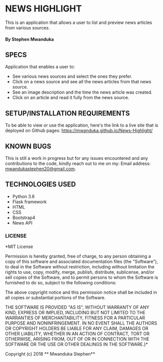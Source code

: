 # NEWS HIGHLIGHT
This is an application that allows a user to list and preview news articles from various sources.

#### By Stephen Mwanduka

## SPECS
Application that enables a user to:
- See various news sources and select the ones they prefer.
- Click on a news source and see all the news articles from that news source.
- See an image description and the time the news article was created.
- Click on an article and read it fully from the news source.


## SETUP/INSTALLATION REQUIREMENTS
To be able to view or use the application, here's the link to a live site that is deployed on Github pages:
 https://mwanduka.github.io/News-Highlight/


## KNOWN BUGS
This is still a work in progress but for any issues encountered and any contributions to the code, kindly reach out to me on my:
 Email address: mwandukastephen20@gmail.com.

## TECHNOLOGIES USED
- Python 3.6
- Flask framework
- HTML
- CSS
- Bootstrap4
- News API

### LICENSE
*MIT License

Permission is hereby granted, free of charge, to any person obtaining a copy
of this software and associated documentation files (the "Software"), to deal
in the Software without restriction, including without limitation the rights
to use, copy, modify, merge, publish, distribute, sublicense, and/or sell
copies of the Software, and to permit persons to whom the Software is
furnished to do so, subject to the following conditions:

The above copyright notice and this permission notice shall be included in all
copies or substantial portions of the Software.

THE SOFTWARE IS PROVIDED "AS IS", WITHOUT WARRANTY OF ANY KIND, EXPRESS OR
IMPLIED, INCLUDING BUT NOT LIMITED TO THE WARRANTIES OF MERCHANTABILITY,
FITNESS FOR A PARTICULAR PURPOSE AND NONINFRINGEMENT. IN NO EVENT SHALL THE
AUTHORS OR COPYRIGHT HOLDERS BE LIABLE FOR ANY CLAIM, DAMAGES OR OTHER
LIABILITY, WHETHER IN AN ACTION OF CONTRACT, TORT OR OTHERWISE, ARISING FROM,
OUT OF OR IN CONNECTION WITH THE SOFTWARE OR THE USE OR OTHER DEALINGS IN THE
SOFTWARE.}*

Copyright (c) 2018 ** Mwanduka Stephen**

